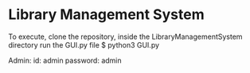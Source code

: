 # Library Management System

To execute, clone the repository, inside the LibraryManagementSystem directory run the GUI.py file
$ python3 GUI.py

Admin:  id: admin
        password: admin